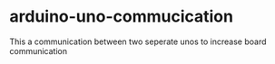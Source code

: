 # arduino-uno-commucication

This a communication between two seperate unos to
increase board communication
